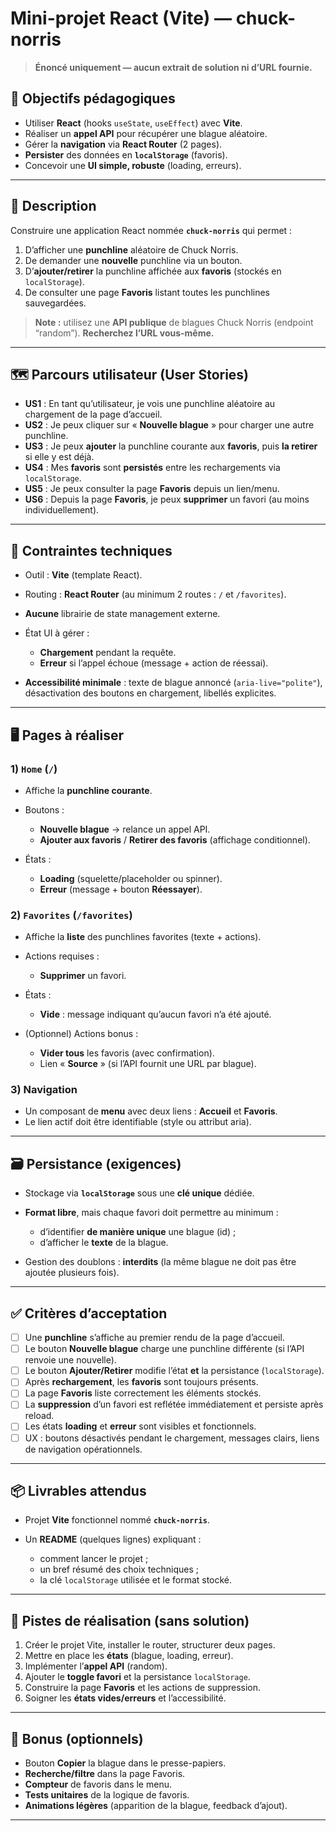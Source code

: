 # Mini-projet React (Vite) — **chuck-norris**

> **Énoncé uniquement — aucun extrait de solution ni d’URL fournie.**

## 🎯 Objectifs pédagogiques

-   Utiliser **React** (hooks `useState`, `useEffect`) avec **Vite**.
-   Réaliser un **appel API** pour récupérer une blague aléatoire.
-   Gérer la **navigation** via **React Router** (2 pages).
-   **Persister** des données en **`localStorage`** (favoris).
-   Concevoir une **UI simple, robuste** (loading, erreurs).

---

## 📝 Description

Construire une application React nommée **`chuck-norris`** qui permet :

1. D’afficher une **punchline** aléatoire de Chuck Norris.
2. De demander une **nouvelle** punchline via un bouton.
3. D’**ajouter/retirer** la punchline affichée aux **favoris** (stockés en `localStorage`).
4. De consulter une page **Favoris** listant toutes les punchlines sauvegardées.

> **Note :** utilisez une **API publique** de blagues Chuck Norris (endpoint “random”). **Recherchez l’URL vous-même.**

---

## 🗺️ Parcours utilisateur (User Stories)

-   **US1** : En tant qu’utilisateur, je vois une punchline aléatoire au chargement de la page d’accueil.
-   **US2** : Je peux cliquer sur « **Nouvelle blague** » pour charger une autre punchline.
-   **US3** : Je peux **ajouter** la punchline courante aux **favoris**, puis **la retirer** si elle y est déjà.
-   **US4** : Mes **favoris** sont **persistés** entre les rechargements via `localStorage`.
-   **US5** : Je peux consulter la page **Favoris** depuis un lien/menu.
-   **US6** : Depuis la page **Favoris**, je peux **supprimer** un favori (au moins individuellement).

---

## 🔧 Contraintes techniques

-   Outil : **Vite** (template React).
-   Routing : **React Router** (au minimum 2 routes : `/` et `/favorites`).
-   **Aucune** librairie de state management externe.
-   État UI à gérer :

    -   **Chargement** pendant la requête.
    -   **Erreur** si l’appel échoue (message + action de réessai).

-   **Accessibilité minimale** : texte de blague annoncé (`aria-live="polite"`), désactivation des boutons en chargement, libellés explicites.

---

## 🖥️ Pages à réaliser

### 1) `Home` (`/`)

-   Affiche la **punchline courante**.
-   Boutons :

    -   **Nouvelle blague** → relance un appel API.
    -   **Ajouter aux favoris** / **Retirer des favoris** (affichage conditionnel).

-   États :

    -   **Loading** (squelette/placeholder ou spinner).
    -   **Erreur** (message + bouton **Réessayer**).

### 2) `Favorites` (`/favorites`)

-   Affiche la **liste** des punchlines favorites (texte + actions).
-   Actions requises :

    -   **Supprimer** un favori.

-   États :

    -   **Vide** : message indiquant qu’aucun favori n’a été ajouté.

-   (Optionnel) Actions bonus :

    -   **Vider tous** les favoris (avec confirmation).
    -   Lien « **Source** » (si l’API fournit une URL par blague).

### 3) Navigation

-   Un composant de **menu** avec deux liens : **Accueil** et **Favoris**.
-   Le lien actif doit être identifiable (style ou attribut aria).

---

## 🗃️ Persistance (exigences)

-   Stockage via **`localStorage`** sous une **clé unique** dédiée.
-   **Format libre**, mais chaque favori doit permettre au minimum :

    -   d’identifier **de manière unique** une blague (id) ;
    -   d’afficher le **texte** de la blague.

-   Gestion des doublons : **interdits** (la même blague ne doit pas être ajoutée plusieurs fois).

---

## ✅ Critères d’acceptation

-   [ ] Une **punchline** s’affiche au premier rendu de la page d’accueil.
-   [ ] Le bouton **Nouvelle blague** charge une punchline différente (si l’API renvoie une nouvelle).
-   [ ] Le bouton **Ajouter/Retirer** modifie l’état **et** la persistance (`localStorage`).
-   [ ] Après **rechargement**, les **favoris** sont toujours présents.
-   [ ] La page **Favoris** liste correctement les éléments stockés.
-   [ ] La **suppression** d’un favori est reflétée immédiatement et persiste après reload.
-   [ ] Les états **loading** et **erreur** sont visibles et fonctionnels.
-   [ ] UX : boutons désactivés pendant le chargement, messages clairs, liens de navigation opérationnels.

---

## 📦 Livrables attendus

-   Projet **Vite** fonctionnel nommé **`chuck-norris`**.
-   Un **README** (quelques lignes) expliquant :

    -   comment lancer le projet ;
    -   un bref résumé des choix techniques ;
    -   la clé `localStorage` utilisée et le format stocké.

---

## 🧭 Pistes de réalisation (sans solution)

1. Créer le projet Vite, installer le router, structurer deux pages.
2. Mettre en place les **états** (blague, loading, erreur).
3. Implémenter l’**appel API** (random).
4. Ajouter le **toggle favori** et la persistance `localStorage`.
5. Construire la page **Favoris** et les actions de suppression.
6. Soigner les **états vides/erreurs** et l’accessibilité.

---

## 🌟 Bonus (optionnels)

-   Bouton **Copier** la blague dans le presse-papiers.
-   **Recherche/filtre** dans la page Favoris.
-   **Compteur** de favoris dans le menu.
-   **Tests unitaires** de la logique de favoris.
-   **Animations légères** (apparition de la blague, feedback d’ajout).

---




